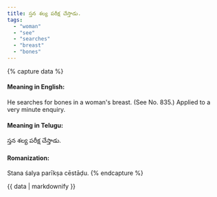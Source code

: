 ```yaml
---
title: స్తన శల్య పరీక్ష చేస్తాడు.
tags:
  - "woman"
  - "see"
  - "searches"
  - "breast"
  - "bones"
---
```


{% capture data %}
#### Meaning in English:
He searches for bones in a woman's breast.
(See No. 835.)
Applied to a very minute enquiry.

#### Meaning in Telugu:
స్తన శల్య పరీక్ష చేస్తాడు.

#### Romanization:
Stana śalya parīkṣa cēstāḍu.
{% endcapture %}

{{ data | markdownify }}

